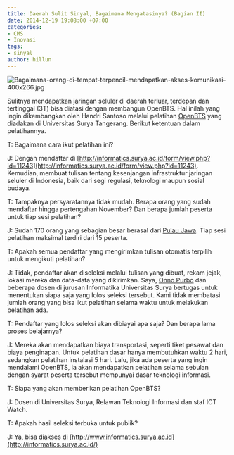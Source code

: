 ```yaml
---
title: Daerah Sulit Sinyal, Bagaimana Mengatasinya? (Bagian II)
date: 2014-12-19 19:08:00 +07:00
categories:
- CMS
- Inovasi
tags:
- sinyal
author: hillun
---
```


![Bagaimana-orang-di-tempat-terpencil-mendapatkan-akses-komunikasi-400x266.jpg](/uploads/Bagaimana-orang-di-tempat-terpencil-mendapatkan-akses-komunikasi-400x266.jpg)

Sulitnya mendapatkan jaringan seluler di daerah terluar, terdepan dan tertinggal (3T) bisa diatasi dengan membangun OpenBTS. Hal inilah yang ingin dikembangkan oleh Handri Santoso melalui pelatihan [OpenBTS](http://ciptamedia.org/daerah-sulit-sinyal-bagaimana-mengatasinya-bagian-i/) yang diadakan di Universitas Surya Tangerang. Berikut ketentuan dalam pelatihannya.

T: Bagaimana cara ikut pelatihan ini?

J: Dengan mendaftar di [http://informatics.surya.ac.id/form/view.php?id=11243](http://informatics.surya.ac.id/form/view.php?id=11243). Kemudian, membuat tulisan tentang kesenjangan infrastruktur jaringan seluler di Indonesia, baik dari segi regulasi, teknologi maupun sosial budaya.

T: Tampaknya persyaratannya tidak mudah. Berapa orang yang sudah mendaftar hingga pertengahan November? Dan berapa jumlah peserta untuk tiap sesi pelatihan? 

J: Sudah 170 orang yang sebagian besar berasal dari [Pulau Jawa](http://informatics.surya.ac.id/mapping/). Tiap sesi pelatihan maksimal terdiri dari 15 peserta.

T: Apakah semua pendaftar yang mengirimkan tulisan otomatis terpilih untuk mengikuti pelatihan?

J: Tidak, pendaftar akan diseleksi melalui tulisan yang dibuat, rekam jejak, lokasi mereka dan data-data yang dikirimkan. Saya, [Onno Purbo](http://ciptamedia.org/onno-purbo/) dan beberapa dosen di jurusan Informatika Universitas Surya bertugas untuk menentukan siapa saja yang lolos seleksi tersebut. Kami tidak membatasi jumlah orang yang bisa ikut pelatihan selama waktu untuk melakukan pelatihan ada.

T: Pendaftar yang lolos seleksi akan dibiayai apa saja? Dan berapa lama proses belajarnya?

J: Mereka akan mendapatkan biaya transportasi, seperti tiket pesawat dan biaya penginapan. Untuk pelatihan dasar hanya membutuhkan waktu 2 hari, sedangkan pelatihan instalasi 5 hari. Lalu, jika ada peserta yang ingin mendalami OpenBTS, ia akan mendapatkan pelatihan selama sebulan dengan syarat peserta tersebut mempunyai dasar teknologi informasi.

T: Siapa yang akan memberikan pelatihan OpenBTS?

J: Dosen di Universitas Surya, Relawan Teknologi Informasi dan staf ICT Watch.

T: Apakah hasil seleksi terbuka untuk publik?

J: Ya, bisa diakses di [http://www.informatics.surya.ac.id](http://informatics.surya.ac.id/)